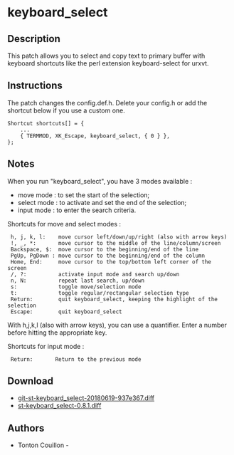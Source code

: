 keyboard\_select
================

Description
-----------
This patch allows you to select and copy text to primary buffer with keyboard
shortcuts like the perl extension keyboard-select for urxvt.

Instructions
------------
The patch changes the config.def.h. Delete your config.h or add the shortcut
below if you use a custom one.

	Shortcut shortcuts[] = {
		...
		{ TERMMOD, XK_Escape, keyboard_select, { 0 } },
	};

Notes
-----
When you run "keyboard\_select", you have 3 modes available :

* move mode :   to set the start of the selection;
* select mode : to activate and set the end of the selection;
* input mode :  to enter the search criteria.

Shortcuts for move and select modes :

	 h, j, k, l:    move cursor left/down/up/right (also with arrow keys)
	 !, _, *:       move cursor to the middle of the line/column/screen
	 Backspace, $:  move cursor to the beginning/end of the line
	 PgUp, PgDown : move cursor to the beginning/end of the column
	 Home, End:     move cursor to the top/bottom left corner of the screen
	 /, ?:          activate input mode and search up/down
	 n, N:          repeat last search, up/down
	 s:             toggle move/selection mode
	 t:             toggle regular/rectangular selection type
	 Return:        quit keyboard_select, keeping the highlight of the selection
	 Escape:        quit keyboard_select

With h,j,k,l (also with arrow keys), you can use a quantifier. Enter a number
before hitting the appropriate key.

Shortcuts for input mode :

	 Return:       Return to the previous mode

Download
--------
* [git-st-keyboard\_select-20180619-937e367.diff](git-st-keyboard_select-20180619-937e367.diff)   
* [st-keyboard\_select-0.8.1.diff](st-keyboard_select-0.8.1.diff)

Authors
-------
* Tonton Couillon - <la dot luge at free dot fr>
